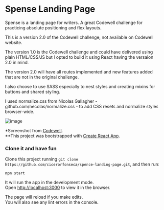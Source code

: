 # Spense Landing Page

Spense is a landing page for writers. A great Codewell challenge for practicing absolute positioning and flex layouts.

This is a version 2.0 of the Codewell challenge, not available on Codewell website.

The version 1.0 is the Codewell challenge and could have delivered using plain HTML/CSS/JS but I opted to build it using React having the versaion 2.0 in mind.

The version 2.0 will have all routes implemented and new features added that are not in the original challenge.

I also choose to use SASS especially to nest styles and creating mixins for buttons and shared styling.

I used normalize.css from Nicolas Gallagher - github.com/necolas/normalize.css - to add CSS resets and normalize styles browser-wide.

![image](https://user-images.githubusercontent.com/39842607/130368212-f1c427d4-c991-46a7-b715-0a5b58639961.png)

\*Screenshot from [Codewell](https://www.codewell.cc/challenges/608a7a859691700015db16c5).<br>
\*\*This project was bootstrapped with [Create React App](https://github.com/facebook/create-react-app).

### Clone it and have fun

Clone this project running `git clone https://github.com/cicerorfonseca/spence-landing-page.git`, and then run:

```
npm start
```

It will run the app in the development mode.\
Open [http://localhost:3000](http://localhost:3000) to view it in the browser.

The page will reload if you make edits.\
You will also see any lint errors in the console.
